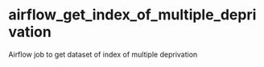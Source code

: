 # airflow_get_index_of_multiple_deprivation
Airflow job to get dataset of index of multiple deprivation
